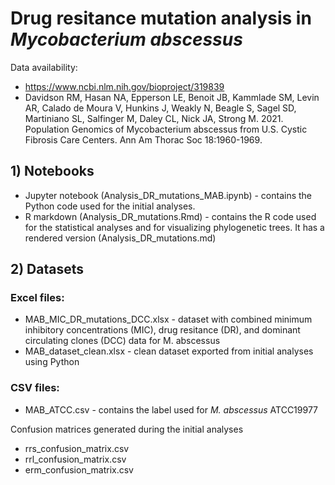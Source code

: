 # Drug resitance mutation analysis in *Mycobacterium abscessus*

Data availability: 
- https://www.ncbi.nlm.nih.gov/bioproject/319839
- Davidson RM, Hasan NA, Epperson LE, Benoit JB, Kammlade SM, Levin AR, Calado de Moura V, Hunkins J, Weakly N, Beagle S, Sagel SD, Martiniano SL, Salfinger M, Daley CL, Nick JA, Strong M. 2021. Population Genomics of Mycobacterium abscessus from U.S. Cystic Fibrosis Care Centers. Ann Am Thorac Soc 18:1960-1969.

## 1) Notebooks 
- Jupyter notebook (Analysis_DR_mutations_MAB.ipynb) - contains the Python code used for the initial analyses. 
- R markdown (Analysis_DR_mutations.Rmd) - contains the R code used for the statistical analyses and for visualizing phylogenetic trees. It has a rendered version (Analysis_DR_mutations.md)

## 2) Datasets
### Excel files:
- MAB_MIC_DR_mutations_DCC.xlsx - dataset with combined minimum inhibitory concentrations (MIC), drug resitance (DR), and dominant circulating clones (DCC) data for M. abscessus 
- MAB_dataset_clean.xlsx - clean dataset exported from initial analyses using Python 

### CSV files: 
- MAB_ATCC.csv - contains the label used for *M. abscessus* ATCC19977

Confusion matrices generated during the initial analyses  
- rrs_confusion_matrix.csv
- rrl_confusion_matrix.csv
- erm_confusion_matrix.csv

